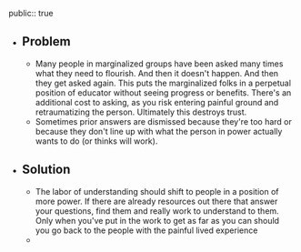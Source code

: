 public:: true

- ## Problem
	- Many people in marginalized groups have been asked many times what they need to flourish. And then it doesn't happen. And then they get asked again. This puts the marginalized folks in a perpetual position of educator without seeing progress or benefits. There's an additional cost to asking, as you risk entering painful ground and retraumatizing the person. Ultimately this destroys trust.
	- Sometimes prior answers are dismissed because they're too hard or because they don't line up with what the person in power actually wants to do (or thinks will work).
- ## Solution
	- The labor of understanding should shift to people in a position of more power. If there are already resources out there that answer your questions, find them and really work to understand to them. Only when you've put in the work to get as far as you can should you go back to the people with the painful lived experience
	-